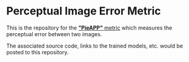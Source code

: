 # Perceptual Image Error Metric
This is the repository for the [**"PieAPP"** metric](https://arxiv.org/abs/1806.02067) which measures the perceptual error between two images. 

The associated source code, links to the trained models, etc. would be posted to this repository.
